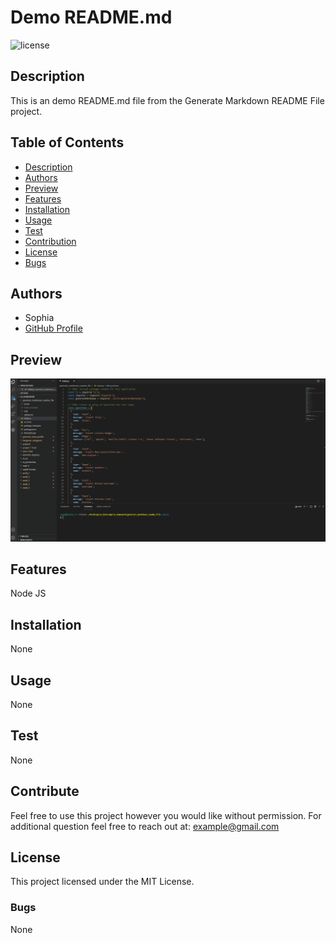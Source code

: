 
# Demo README.md
  ![license](https://img.shields.io/badge/License-MIT-yellow)

## Description
  This is an demo README.md file from the Generate Markdown README File project.

## Table of Contents
  - [Description](#description)
  - [Authors](#authors)
  - [Preview](#preview)
  - [Features](#features)
  - [Installation](#installation)
  - [Usage](#usage)
  - [Test](#test)
  - [Contribution](#contribution)
  - [License](#license)
  - [Bugs](#bugs)

## Authors
  - Sophia
  - [GitHub Profile](https://github.com/soph-k)

## Preview
![Preview](./assets/images/preview.gif)

## Features
  Node JS

## Installation
  None

## Usage
  None

## Test
  None

## Contribute
  Feel free to use this project however you would like without permission.
  For additional question feel free to reach out at: example@gmail.com

## License
  This project licensed under the MIT License.

### Bugs
  None
  